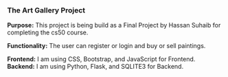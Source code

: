 ### The Art Gallery Project
**Purpose:** This project is being build as a Final Project by Hassan Suhaib for completing the cs50 course.

**Functionality:** The user can register or login and buy or sell paintings.

**Frontend:** I am using CSS, Bootstrap, and JavaScript for Frontend.
**Backend:** I am using Python, Flask, and SQLITE3 for Backend.